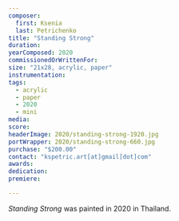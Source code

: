 ```yaml
---
composer:
  first: Ksenia
  last: Petrichenko
title: "Standing Strong"
duration:
yearComposed: 2020
commissionedOrWrittenFor:
size: "21x28, acrylic, paper"
instrumentation:
tags:
  - acrylic
  - paper
  - 2020
  - mini
media:
score:
headerImage: 2020/standing-strong-1920.jpg
portWrapper: 2020/standing-strong-660.jpg
purchase: "$200.00"
contact: "kspetric.art[at]gmail[dot]com"
awards:
dedication:
premiere:

---
```

*Standing Strong* was painted in 2020 in Thailand.
<br><Br>
